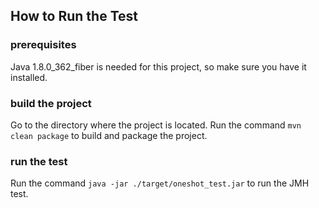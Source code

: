 ## How to Run the Test
### prerequisites
Java 1.8.0_362_fiber is needed for this project, so make sure you have it installed.

### build the project
Go to the directory where the project is located.
Run the command `mvn clean package` to build and package the project.

### run the test
Run the command `java -jar ./target/oneshot_test.jar` to run the JMH test.
